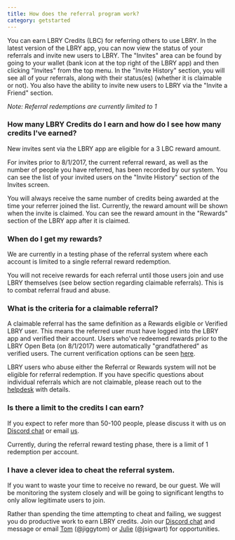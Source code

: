 ```yaml
---
title: How does the referral program work?
category: getstarted
---
```


You can earn LBRY Credits (LBC) for referring others to use LBRY. In the latest version of the LBRY app, you can now view the status of your referrals and invite new users to LBRY. The "Invites" area can be found by going to your wallet (bank icon at the top right of the LBRY app) and then clicking "Invites" from the top menu. In the "Invite History" section, you will see all of your referrals, along with their status(es) (whether it is claimable or not). You also have the ability to invite new users to LBRY via the "Invite a Friend" section.

*Note: Referral redemptions are currently limited to 1*

### How many LBRY Credits do I earn and how do I see how many credits I've earned?

New invites sent via the LBRY app are eligible for a 3 LBC reward amount.

For invites prior to 8/1/2017, the current referral reward, as well as the number of people you have referred, has been recorded by our system. You can see the list of your invited users on the "Invite History" section of the Invites screen.

You will always receive the same number of credits being awarded at the time your referrer joined the list. Currently, the reward amount will be shown when the invite is claimed. You can see the reward amount in the "Rewards" section of the LBRY app after it is claimed.

### When do I get my rewards?

We are currently in a testing phase of the referral system where each account is limited to a single referral reward redemption.

You will not receive rewards for each referral until those users join and use LBRY themselves (see below section regarding claimable referrals). This is to combat referral fraud and abuse.

### What is the criteria for a claimable referral?

A claimable referral has the same definition as a Rewards eligible or Verified LBRY user. This means the referred user must have logged into the LBRY app and verified their account.  Users who've redeemed rewards prior to the LBRY Open Beta (on 8/1/2017) were automatically "grandfathered" as verified users. The current verification options can be seen [here](https://lbry.io/faq/identity-requirements).

LBRY users who abuse either the Referral or Rewards system will not be eligible for referral redemption. If you have specific questions about individual referrals which are not claimable, please reach out to the [helpdesk](mailto:help@lbry.io) with details.

### Is there a limit to the credits I can earn?

If you expect to refer more than 50-100 people, please discuss it with us on [Discord chat](http://chat.lbry.io) or email [us](mailto:josh@lbry.io).

Currently, during the referral reward testing phase, there is a limit of 1 redemption per account.

### I have a clever idea to cheat the referral system.

If you want to waste your time to receive no reward, be our guest. We will be monitoring the system closely and will be going to significant lengths to only allow legitimate users to join.

Rather than spending the time attempting to cheat and failing, we suggest you do productive work to earn LBRY credits. Join our [Discord chat](http://chat.lbry.io) and message or email [Tom](mailto:tom@lbry.io) (@jiggytom) or [Julie](mailto:julie@lbry.io) (@jsigwart) for opportunities.
